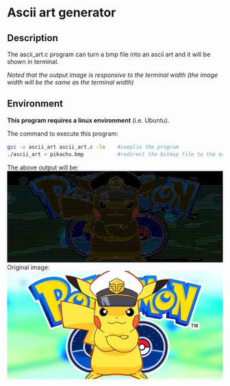 # **Ascii art generator**

## Description

The ascii_art.c program can turn a bmp file into an ascii art and it will be shown in terminal.

_Noted that the output image is responsive to the terminal width (the image width will be the same as the terminal width)_

## Environment

**This program requires a linux environment** (i.e. Ubuntu).

The command to execute this program:

```bash
gcc -o ascii_art ascii_art.c -lm    #complie the program
./ascii_art < pikachu.bmp           #redirect the bitmap file to the executable
```

The above output will be:
![Example output](pikachu_example.png)
Original image:
![Example image](pikachu.bmp)
